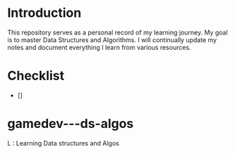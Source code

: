 
# Introduction
This repository serves as a personal record of my learning journey. My goal is to master Data Structures and Algorithms. I will continually update my notes and document everything I learn from various resources.

# Checklist

- [] 

# gamedev---ds-algos
L : Learning Data structures and Algos
